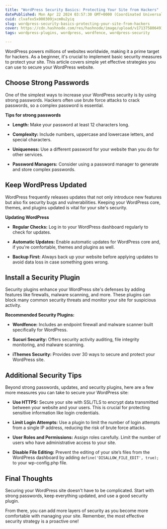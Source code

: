 ```yaml
---
title: "WordPress Security Basics: Protecting Your Site from Hackers"
datePublished: Mon Apr 22 2024 03:57:30 GMT+0000 (Coordinated Universal Time)
cuid: clvafex5x000309jxcm0u2yiq
slug: wordpress-security-basics-protecting-your-site-from-hackers
cover: https://cdn.hashnode.com/res/hashnode/image/upload/v1713758064913/9b964ec9-5641-40d2-bfbc-a13f8d4afbdd.png
tags: wordpress-plugins, wordpress, wordfence, wordpress-security

---
```


WordPress powers millions of websites worldwide, making it a prime target for hackers. As a beginner, it's crucial to implement basic security measures to protect your site. This article covers simple yet effective strategies you can use to secure your WordPress website.

## **Choose Strong Passwords**

One of the simplest ways to increase your WordPress security is by using strong passwords. Hackers often use brute force attacks to crack passwords, so a complex password is essential.

**Tips for strong passwords**

* **Length:** Make your password at least 12 characters long.
    
* **Complexity:** Include numbers, uppercase and lowercase letters, and special characters.
    
* **Uniqueness:** Use a different password for your website than you do for other services.
    
* **Password Managers:** Consider using a password manager to generate and store complex passwords.
    

## **Keep WordPress Updated**

WordPress frequently releases updates that not only introduce new features but also fix security bugs and vulnerabilities. Keeping your WordPress core, themes, and plugins updated is vital for your site's security.

**Updating WordPress**

* **Regular Checks:** Log in to your WordPress dashboard regularly to check for updates.
    
* **Automatic Updates:** Enable automatic updates for WordPress core and, if you're comfortable, themes and plugins as well.
    
* **Backup First:** Always back up your website before applying updates to avoid data loss in case something goes wrong.
    

## **Install a Security Plugin**

Security plugins enhance your WordPress site's defenses by adding features like firewalls, malware scanning, and more. These plugins can block many common security threats and monitor your site for suspicious activity.

**Recommended Security Plugins:**

* **Wordfence:** Includes an endpoint firewall and malware scanner built specifically for WordPress.
    
* **Sucuri Security:** Offers security activity auditing, file integrity monitoring, and malware scanning.
    
* **iThemes Security:** Provides over 30 ways to secure and protect your WordPress site.
    

## **Additional Security Tips**

Beyond strong passwords, updates, and security plugins, here are a few more measures you can take to secure your WordPress site:

* **Use HTTPS:** Secure your site with SSL/TLS to encrypt data transmitted between your website and your users. This is crucial for protecting sensitive information like login credentials.
    
* **Limit Login Attempts:** Use a plugin to limit the number of login attempts from a single IP address, reducing the risk of brute force attacks.
    
* **User Roles and Permissions:** Assign roles carefully. Limit the number of users who have administrative access to your site.
    
* **Disable File Editing:** Prevent the editing of your site’s files from the WordPress dashboard by adding `define('DISALLOW_FILE_EDIT', true);` to your wp-config.php file.
    

## **Final Thoughts**

Securing your WordPress site doesn't have to be complicated. Start with strong passwords, keep everything updated, and use a good security plugin.

From there, you can add more layers of security as you become more comfortable with managing your site. Remember, the most effective security strategy is a proactive one!